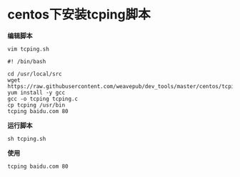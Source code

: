 # centos下安装tcping脚本

**编辑脚本**

```shell
vim tcping.sh
```

```shell
#! /bin/bash

cd /usr/local/src
wget https://raw.githubusercontent.com/weavepub/dev_tools/master/centos/tcping/tcping.c
yum install -y gcc
gcc -o tcping tcping.c
cp tcping /usr/bin
tcping baidu.com 80
```

**运行脚本**

```shell
sh tcping.sh
```

**使用**

```
tcping baidu.com 80
```

